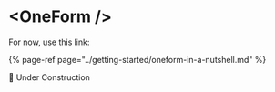 # &lt;OneForm /&gt;

For now, use this link:

{% page-ref page="../getting-started/oneform-in-a-nutshell.md" %}

🚧 Under Construction

